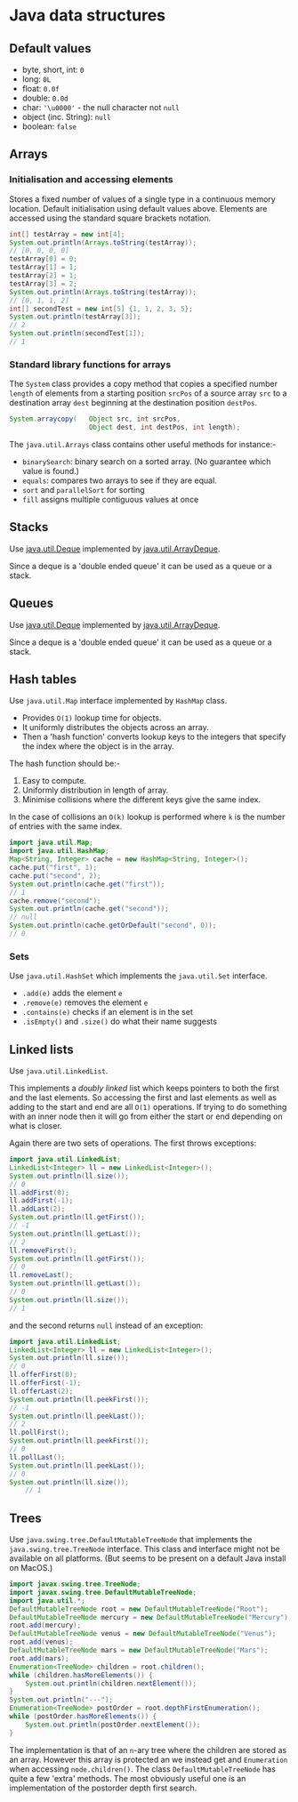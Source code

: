 # Java data structures

## Default values

* byte, short, int: `0`
* long: `0L`
* float: `0.0f`
* double: `0.0d`
* char: `'\u0000'` - the null character not `null`
* object (inc. String): `null`
* boolean: `false`

## Arrays

### Initialisation and accessing elements

Stores a fixed number of values of a single type in a continuous memory location.
Default initialisation using default values above.
Elements are accessed using the standard square brackets notation.

```java
int[] testArray = new int[4];
System.out.println(Arrays.toString(testArray));
// [0, 0, 0, 0]
testArray[0] = 0;
testArray[1] = 1;
testArray[2] = 1;
testArray[3] = 2;
System.out.println(Arrays.toString(testArray));
// [0, 1, 1, 2]
int[] secondTest = new int[5] {1, 1, 2, 3, 5};
System.out.println(testArray[3]);
// 2
System.out.println(secondTest[1]);
// 1
```

### Standard library functions for arrays

The `System` class provides a copy method that copies a specified number `length` of elements from a starting position `srcPos` of a source array `src` to a destination array `dest` beginning at the destination position `destPos`.

```java
System.arraycopy(   Object src, int srcPos,
                    Object dest, int destPos, int length);
```

The `java.util.Arrays` class contains other useful methods for instance:-
* `binarySearch`: binary search on a sorted array. (No guarantee which value is found.)
* `equals`: compares two arrays to see if they are equal.
* `sort` and `parallelSort` for sorting
* `fill` assigns multiple contiguous values at once

## Stacks

Use [java.util.Deque](https://docs.oracle.com/javase/7/docs/api/java/util/Deque.html) implemented by [java.util.ArrayDeque](https://docs.oracle.com/javase/7/docs/api/java/util/ArrayDeque.html).

Since a deque is a 'double ended queue' it can be used as a queue or a stack.

## Queues

Use [java.util.Deque](https://docs.oracle.com/javase/7/docs/api/java/util/Deque.html) implemented by [java.util.ArrayDeque](https://docs.oracle.com/javase/7/docs/api/java/util/ArrayDeque.html).

Since a deque is a 'double ended queue' it can be used as a queue or a stack.

## Hash tables

Use `java.util.Map` interface implemented by `HashMap` class.

* Provides `O(1)` lookup time for objects.
* It uniformly distributes the objects across an array.
* Then a 'hash function' converts lookup keys to the integers that specify the index where the object is in the array.

The hash function should be:-

1. Easy to compute.
2. Uniformly distribution in length of array.
3. Minimise collisions where the different keys give the same index.

In the case of collisions an `O(k)` lookup is performed where `k` is the number of entries with the same index.

```java
import java.util.Map;
import java.util.HashMap;
Map<String, Integer> cache = new HashMap<String, Integer>();
cache.put("first", 1);
cache.put("second", 2);
System.out.println(cache.get("first"));
// 1
cache.remove("second");
System.out.println(cache.get("second"));
// null
System.out.println(cache.getOrDefault("second", 0));
// 0
```

### Sets

Use `java.util.HashSet` which implements the `java.util.Set` interface.

* `.add(e)` adds the element `e`
* `.remove(e)` removes the element `e`
* `.contains(e)` checks if an element is in the set
* `.isEmpty()` and `.size()` do what their name suggests

## Linked lists

Use `java.util.LinkedList`.

This implements a *doubly linked* list which keeps pointers to both the first and the last elements.
So accessing the first and last elements as well as adding to the start and end are all `O(1)` operations.
If trying to do something with an inner node then it will go from either the start or end depending on what is closer.

Again there are two sets of operations.
The first throws exceptions:
```java
import java.util.LinkedList;
LinkedList<Integer> ll = new LinkedList<Integer>();
System.out.println(ll.size());
// 0
ll.addFirst(0);
ll.addFirst(-1);
ll.addLast(2);
System.out.println(ll.getFirst());
// -1
System.out.println(ll.getLast());
// 2
ll.removeFirst();
System.out.println(ll.getFirst());
// 0
ll.removeLast();
System.out.println(ll.getLast());
// 0
System.out.println(ll.size());
// 1
```
and the second returns `null` instead of an exception:
```java
import java.util.LinkedList;
LinkedList<Integer> ll = new LinkedList<Integer>();
System.out.println(ll.size());
// 0
ll.offerFirst(0);
ll.offerFirst(-1);
ll.offerLast(2);
System.out.println(ll.peekFirst());
// -1
System.out.println(ll.peekLast());
// 2
ll.pollFirst();
System.out.println(ll.peekFirst());
// 0
ll.pollLast();
System.out.println(ll.peekLast());
// 0
System.out.println(ll.size());
	// 1
```

## Trees

Use `java.swing.tree.DefaultMutableTreeNode` that implements the `java.swing.tree.TreeNode` interface.
This class and interface might not be available on all platforms.
(But seems to be present on a default Java install on MacOS.)

```java
import javax.swing.tree.TreeNode;
import javax.swing.tree.DefaultMutableTreeNode;
import java.util.*;
DefaultMutableTreeNode root = new DefaultMutableTreeNode("Root");
DefaultMutableTreeNode mercury = new DefaultMutableTreeNode("Mercury");
root.add(mercury);
DefaultMutableTreeNode venus = new DefaultMutableTreeNode("Venus");
root.add(venus);
DefaultMutableTreeNode mars = new DefaultMutableTreeNode("Mars");
root.add(mars);
Enumeration<TreeNode> children = root.children();
while (children.hasMoreElements()) {
	System.out.println(children.nextElement());
}
System.out.println("---");
Enumeration<TreeNode> postOrder = root.depthFirstEnumeration();
while (postOrder.hasMoreElements()) {
	System.out.println(postOrder.nextElement());
}
```

The implementation is that of an `n`-ary tree where the children are stored as an array.
However this array is protected an we instead get and `Enumeration` when accessing `node.children()`.
The class `DefaultMutableTreeNode` has quite a few 'extra' methods.
The most obviously useful one is an implementation of the postorder depth first search.
